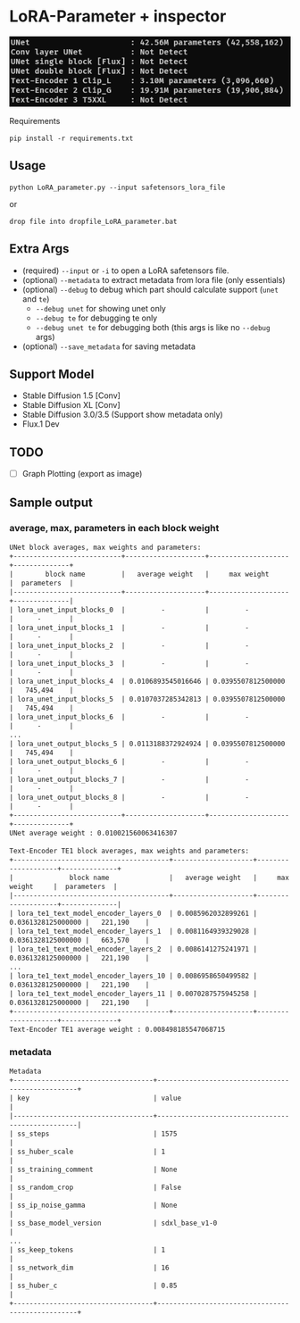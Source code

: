 # LoRA-Parameter + inspector
![alt text](screenshot/1.png)

Requirements
```
pip install -r requirements.txt
```

## Usage
```
python LoRA_parameter.py --input safetensors_lora_file
```
or
```
drop file into dropfile_LoRA_parameter.bat
```

## Extra Args

- (required) `--input` or `-i` to open a LoRA safetensors file.
- (optional) `--metadata` to extract metadata from lora file (only essentials)
- (optional) `--debug` to debug which part should calculate support (`unet` and `te`) 
  - `--debug unet` for showing unet only
  - `--debug te` for debugging te only
  - `--debug unet te` for debugging both (this args is like no `--debug` args)
- (optional) `--save_metadata` for saving metadata


## Support Model
- Stable Diffusion 1.5 [Conv]
- Stable Diffusion XL [Conv]
- Stable Diffusion 3.0/3.5 (Support show metadata only)
- Flux.1 Dev

## TODO

- [ ] Graph Plotting (export as image)

## Sample output

### average, max, parameters in each block weight

```
UNet block averages, max weights and parameters:
+---------------------------+--------------------+--------------------+--------------+
|        block name         |   average weight   |     max weight     |  parameters  |
|---------------------------+--------------------+--------------------+--------------|
| lora_unet_input_blocks_0  |         -          |         -          |      -       |
| lora_unet_input_blocks_1  |         -          |         -          |      -       |
| lora_unet_input_blocks_2  |         -          |         -          |      -       |
| lora_unet_input_blocks_3  |         -          |         -          |      -       |
| lora_unet_input_blocks_4  | 0.0106893545016646 | 0.0395507812500000 |   745,494    |
| lora_unet_input_blocks_5  | 0.0107037285342813 | 0.0395507812500000 |   745,494    |
| lora_unet_input_blocks_6  |         -          |         -          |      -       |
...
| lora_unet_output_blocks_5 | 0.0113188372924924 | 0.0395507812500000 |   745,494    |
| lora_unet_output_blocks_6 |         -          |         -          |      -       |
| lora_unet_output_blocks_7 |         -          |         -          |      -       |
| lora_unet_output_blocks_8 |         -          |         -          |      -       |
+---------------------------+--------------------+--------------------+--------------+
UNet average weight : 0.010021560063416307

Text-Encoder TE1 block averages, max weights and parameters:
+---------------------------------------+--------------------+--------------------+--------------+
|              block name               |   average weight   |     max weight     |  parameters  |
|---------------------------------------+--------------------+--------------------+--------------|
| lora_te1_text_model_encoder_layers_0  | 0.0085962032899261 | 0.0361328125000000 |   221,190    |
| lora_te1_text_model_encoder_layers_1  | 0.0081164939329028 | 0.0361328125000000 |   663,570    |
| lora_te1_text_model_encoder_layers_2  | 0.0086141275241971 | 0.0361328125000000 |   221,190    |
...
| lora_te1_text_model_encoder_layers_10 | 0.0086958650499582 | 0.0361328125000000 |   221,190    |
| lora_te1_text_model_encoder_layers_11 | 0.0070287575945258 | 0.0361328125000000 |   221,190    |
+---------------------------------------+--------------------+--------------------+--------------+
Text-Encoder TE1 average weight : 0.008498185547068715
```

### metadata

```
Metadata
+-----------------------------------+--------------------------------------------------+
| key                               | value                                            |
|-----------------------------------+--------------------------------------------------|
| ss_steps                          | 1575                                             |
| ss_huber_scale                    | 1                                                |
| ss_training_comment               | None                                             |
| ss_random_crop                    | False                                            |
| ss_ip_noise_gamma                 | None                                             |
| ss_base_model_version             | sdxl_base_v1-0                                   |
...
| ss_keep_tokens                    | 1                                                |
| ss_network_dim                    | 16                                               |
| ss_huber_c                        | 0.85                                             |
+-----------------------------------+--------------------------------------------------+
```